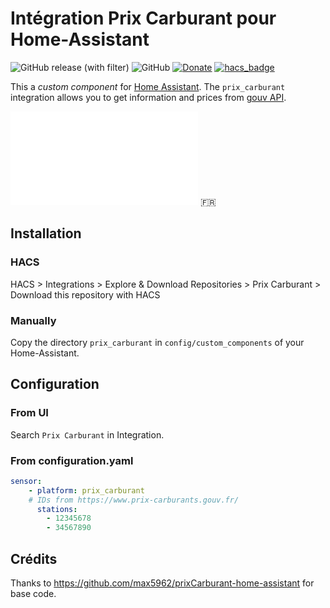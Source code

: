 # Intégration Prix Carburant pour Home-Assistant

![GitHub release (with filter)](https://img.shields.io/github/v/release/aohzan/hass-prixcarburant) ![GitHub](https://img.shields.io/github/license/aohzan/hass-prixcarburant) [![Donate](https://img.shields.io/badge/$-support-ff69b4.svg?style=flat)](https://github.com/sponsors/Aohzan) [![hacs_badge](https://img.shields.io/badge/HACS-Default-41BDF5.svg)](https://github.com/hacs/integration)

This a _custom component_ for [Home Assistant](https://www.home-assistant.io/).
The `prix_carburant` integration allows you to get information and prices from [gouv API](https://data.economie.gouv.fr/explore/dataset/prix-des-carburants-en-france-flux-instantane-v2/table/).

![README complet en français](README.fr.md) :fr:

## Installation

### HACS

HACS > Integrations > Explore & Download Repositories > Prix Carburant > Download this repository with HACS

### Manually

Copy the directory `prix_carburant` in `config/custom_components` of your Home-Assistant.

## Configuration

### From UI

Search `Prix Carburant` in Integration.

### From configuration.yaml

```yaml
sensor:
    - platform: prix_carburant
    # IDs from https://www.prix-carburants.gouv.fr/
      stations:
        - 12345678
        - 34567890
```

## Crédits

Thanks to https://github.com/max5962/prixCarburant-home-assistant for base code.
